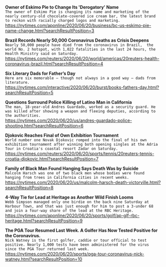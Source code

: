 **Owner of Eskimo Pie to Change Its 'Derogatory' Name**\
`The owner of Eskimo Pie is changing its name and marketing of the nearly century-old chocolate-covered ice cream bar, the latest brand to reckon with racially charged logos and marketing.`\
https://nytimes.com/aponline/2020/06/20/business/bc-us-eskimo-pie-name-change.html?searchResultPosition=3

**Brazil Records Nearly 50,000 Coronavirus Deaths as Crisis Deepens**\
`Nearly 50,000 people have died from the coronavirus in Brazil,  the world No. 2 hotspot, with 1,022 fatalities in the last 24 hours, the Health Ministry said on Saturday. `\
https://nytimes.com/reuters/2020/06/20/world/americas/20reuters-health-coronavirus-brazil.html?searchResultPosition=4

**Six Literary Dads for Father’s Day**\
`Here are six memorable — though not always in a good way — dads from literature.`\
https://nytimes.com/interactive/2020/06/20/burst/books-fathers-day.html?searchResultPosition=5

**Questions Surround Police Killing of Latino Man in California**\
`The man, 18-year-old Andres Guardado, worked as a security guard. He was killed after showing a weapon and fleeing deputies, according to the authorities.`\
https://nytimes.com/2020/06/20/us/andres-guardado-police-shooting.html?searchResultPosition=6

**Djokovic Reaches Final of Own Exhibition Tournament**\
`World number one Novak Djokovic romped into the final of his own exhibition tournament after winning both opening singles at the Adria Tour in Croatia's coastal resort Zadar on Saturday. `\
https://nytimes.com/reuters/2020/06/20/sports/tennis/20reuters-tennis-croatia-djokovic.html?searchResultPosition=7

**Family of Black Man Found Hanging Says Death Was by Suicide**\
`Malcolm Harsch was one of two black men whose bodies were found hanging from trees in California cities in recent weeks.`\
https://nytimes.com/2020/06/20/us/malcolm-harsch-death-victorville.html?searchResultPosition=8

**4-Way Tie for Lead at Heritage as Another Wild Finish Looms**\
`Webb Simpson managed only one birdie on the back nine Saturday at Harbour Town, and that was just enough for him to post a 3-under 68 and join a four-way share of the lead at the RBC Heritage.`\
https://nytimes.com/aponline/2020/06/20/sports/golf/ap-glf-rbc-heritage.html?searchResultPosition=9

**The PGA Tour Resumed Last Week. A Golfer Has Now Tested Positive for the Coronavirus.**\
`Nick Watney is the first golfer, caddie or tour official to test positive. Nearly 1,000 tests have been administered for the virus since the PGA Tour returned last week.`\
https://nytimes.com/2020/06/20/sports/pga-tour-coronavirus-nick-watney.html?searchResultPosition=10

